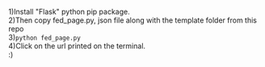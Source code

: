 1)Install "Flask" python pip package.  
2)Then copy fed_page.py, json file along with the template folder from this repo  
3)```python fed_page.py```  
4)Click on the url printed on the terminal.  
:)
